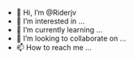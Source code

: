 - 👋 Hi, I’m @Riderjv
- 👀 I’m interested in ...
- 🌱 I’m currently learning ...
- 💞️ I’m looking to collaborate on ...
- 📫 How to reach me ...

<!---
Riderjv/Riderjv is a ✨ special ✨ repository because its `README.md` (this file) appears on your GitHub profile.
You can click the Preview link to take a look at your changes.
--->
